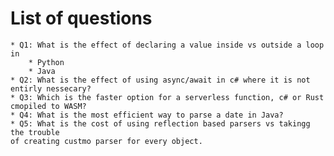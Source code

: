 # List of questions

    * Q1: What is the effect of declaring a value inside vs outside a loop in
        * Python
        * Java
    * Q2: What is the effect of using async/await in c# where it is not entirly nessecary?
    * Q3: Which is the faster option for a serverless function, c# or Rust cmopiled to WASM?
    * Q4: What is the most efficient way to parse a date in Java?
    * Q5: What is the cost of using reflection based parsers vs takingg the trouble
    of creating custmo parser for every object.

